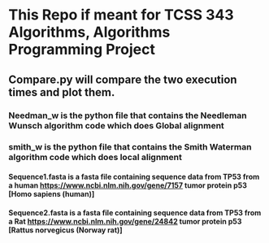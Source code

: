 # This Repo if meant for TCSS 343 Algorithms, Algorithms Programming Project

## Compare.py will compare the two execution times and plot them.

### Needman_w is the python file that contains the Needleman Wunsch algorithm code which does Global alignment

### smith_w is the python file that contains the Smith Waterman algorithm code which does local alignment

#### Sequence1.fasta is a fasta file containing sequence data from TP53 from a human https://www.ncbi.nlm.nih.gov/gene/7157 tumor protein p53 [Homo sapiens (human)]
#### Sequence2.fasta is a fasta file containing sequence data from TP53 from a Rat https://www.ncbi.nlm.nih.gov/gene/24842 tumor protein p53 [Rattus norvegicus (Norway rat)]

